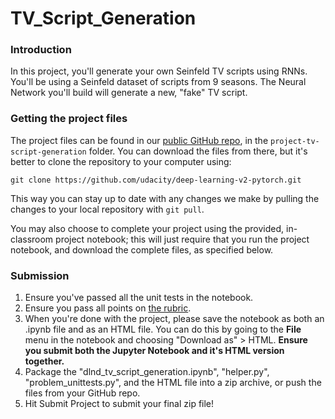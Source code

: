 # TV_Script_Generation

### Introduction
In this project, you'll generate your own Seinfeld TV scripts using RNNs. You'll be using a Seinfeld dataset of scripts from 9 seasons. The Neural Network you'll build will generate a new, "fake" TV script.

### Getting the project files
The project files can be found in our [public GitHub repo](https://github.com/udacity/deep-learning-v2-pytorch), in the ```project-tv-script-generation``` folder. You can download the files from there, but it's better to clone the repository to your computer using:

```
git clone https://github.com/udacity/deep-learning-v2-pytorch.git
```

This way you can stay up to date with any changes we make by pulling the changes to your local repository with ```git pull```.

You may also choose to complete your project using the provided, in-classroom project notebook; this will just require that you run the project notebook, and download the complete files, as specified below.

### Submission
1. Ensure you've passed all the unit tests in the notebook.
2. Ensure you pass all points on [the rubric](https://review.udacity.com/#!/rubrics/2260/view).
3. When you're done with the project, please save the notebook as both an .ipynb file and as an HTML file. You can do this by going to the **File** menu in the notebook and choosing "Download as" > HTML. **Ensure you submit both the Jupyter Notebook and it's HTML version together.**
4. Package the "dlnd_tv_script_generation.ipynb", "helper.py", "problem_unittests.py", and the HTML file into a zip archive, or push the files from your GitHub repo.
5. Hit Submit Project to submit your final zip file!
